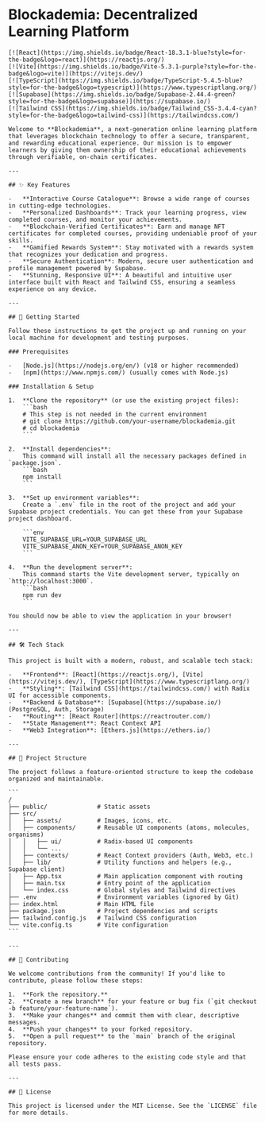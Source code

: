 #  Blockademia: Decentralized Learning Platform

    [![React](https://img.shields.io/badge/React-18.3.1-blue?style=for-the-badge&logo=react)](https://reactjs.org/)
    [![Vite](https://img.shields.io/badge/Vite-5.3.1-purple?style=for-the-badge&logo=vite)](https://vitejs.dev/)
    [![TypeScript](https://img.shields.io/badge/TypeScript-5.4.5-blue?style=for-the-badge&logo=typescript)](https://www.typescriptlang.org/)
    [![Supabase](https://img.shields.io/badge/Supabase-2.44.4-green?style=for-the-badge&logo=supabase)](https://supabase.io/)
    [![Tailwind CSS](https://img.shields.io/badge/Tailwind_CSS-3.4.4-cyan?style=for-the-badge&logo=tailwind-css)](https://tailwindcss.com/)

    Welcome to **Blockademia**, a next-generation online learning platform that leverages blockchain technology to offer a secure, transparent, and rewarding educational experience. Our mission is to empower learners by giving them ownership of their educational achievements through verifiable, on-chain certificates.

    ---

    ## ✨ Key Features

    -   **Interactive Course Catalogue**: Browse a wide range of courses in cutting-edge technologies.
    -   **Personalized Dashboards**: Track your learning progress, view completed courses, and monitor your achievements.
    -   **Blockchain-Verified Certificates**: Earn and manage NFT certificates for completed courses, providing undeniable proof of your skills.
    -   **Gamified Rewards System**: Stay motivated with a rewards system that recognizes your dedication and progress.
    -   **Secure Authentication**: Modern, secure user authentication and profile management powered by Supabase.
    -   **Stunning, Responsive UI**: A beautiful and intuitive user interface built with React and Tailwind CSS, ensuring a seamless experience on any device.

    ---

    ## 🚀 Getting Started

    Follow these instructions to get the project up and running on your local machine for development and testing purposes.

    ### Prerequisites

    -   [Node.js](https://nodejs.org/en/) (v18 or higher recommended)
    -   [npm](https://www.npmjs.com/) (usually comes with Node.js)

    ### Installation & Setup

    1.  **Clone the repository** (or use the existing project files):
        ```bash
        # This step is not needed in the current environment
        # git clone https://github.com/your-username/blockademia.git
        # cd blockademia
        ```

    2.  **Install dependencies**:
        This command will install all the necessary packages defined in `package.json`.
        ```bash
        npm install
        ```

    3.  **Set up environment variables**:
        Create a `.env` file in the root of the project and add your Supabase project credentials. You can get these from your Supabase project dashboard.

        ```env
        VITE_SUPABASE_URL=YOUR_SUPABASE_URL
        VITE_SUPABASE_ANON_KEY=YOUR_SUPABASE_ANON_KEY
        ```

    4.  **Run the development server**:
        This command starts the Vite development server, typically on `http://localhost:3000`.
        ```bash
        npm run dev
        ```

    You should now be able to view the application in your browser!

    ---

    ## 🛠️ Tech Stack

    This project is built with a modern, robust, and scalable tech stack:

    -   **Frontend**: [React](https://reactjs.org/), [Vite](https://vitejs.dev/), [TypeScript](https://www.typescriptlang.org/)
    -   **Styling**: [Tailwind CSS](https://tailwindcss.com/) with Radix UI for accessible components.
    -   **Backend & Database**: [Supabase](https://supabase.io/) (PostgreSQL, Auth, Storage)
    -   **Routing**: [React Router](https://reactrouter.com/)
    -   **State Management**: React Context API
    -   **Web3 Integration**: [Ethers.js](https://ethers.io/)

    ---

    ## 📂 Project Structure

    The project follows a feature-oriented structure to keep the codebase organized and maintainable.

    ```
    /
    ├── public/              # Static assets
    ├── src/
    │   ├── assets/          # Images, icons, etc.
    │   ├── components/      # Reusable UI components (atoms, molecules, organisms)
    │   │   ├── ui/          # Radix-based UI components
    │   │   └── ...
    │   ├── contexts/        # React Context providers (Auth, Web3, etc.)
    │   ├── lib/             # Utility functions and helpers (e.g., Supabase client)
    │   ├── App.tsx          # Main application component with routing
    │   ├── main.tsx         # Entry point of the application
    │   └── index.css        # Global styles and Tailwind directives
    ├── .env                 # Environment variables (ignored by Git)
    ├── index.html           # Main HTML file
    ├── package.json         # Project dependencies and scripts
    ├── tailwind.config.js   # Tailwind CSS configuration
    └── vite.config.ts       # Vite configuration
    ```

    ---

    ## 🤝 Contributing

    We welcome contributions from the community! If you'd like to contribute, please follow these steps:

    1.  **Fork the repository.**
    2.  **Create a new branch** for your feature or bug fix (`git checkout -b feature/your-feature-name`).
    3.  **Make your changes** and commit them with clear, descriptive messages.
    4.  **Push your changes** to your forked repository.
    5.  **Open a pull request** to the `main` branch of the original repository.

    Please ensure your code adheres to the existing code style and that all tests pass.

    ---

    ## 📄 License

    This project is licensed under the MIT License. See the `LICENSE` file for more details.
